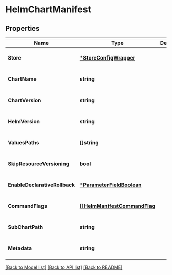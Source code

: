 # HelmChartManifest

## Properties
Name | Type | Description | Notes
------------ | ------------- | ------------- | -------------
**Store** | [***StoreConfigWrapper**](StoreConfigWrapper.md) |  | [optional] [default to null]
**ChartName** | **string** |  | [optional] [default to null]
**ChartVersion** | **string** |  | [optional] [default to null]
**HelmVersion** | **string** |  | [optional] [default to null]
**ValuesPaths** | **[]string** |  | [optional] [default to null]
**SkipResourceVersioning** | **bool** |  | [optional] [default to null]
**EnableDeclarativeRollback** | [***ParameterFieldBoolean**](ParameterFieldBoolean.md) |  | [optional] [default to null]
**CommandFlags** | [**[]HelmManifestCommandFlag**](HelmManifestCommandFlag.md) |  | [optional] [default to null]
**SubChartPath** | **string** |  | [optional] [default to null]
**Metadata** | **string** |  | [optional] [default to null]

[[Back to Model list]](../README.md#documentation-for-models) [[Back to API list]](../README.md#documentation-for-api-endpoints) [[Back to README]](../README.md)

